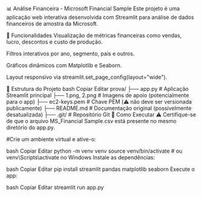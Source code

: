 📊 Análise Financeira - Microsoft Financial Sample
Este projeto é uma aplicação web interativa desenvolvida com Streamlit para análise de dados financeiros de amostra da Microsoft.

🧾 Funcionalidades
Visualização de métricas financeiras como vendas, lucro, descontos e custo de produção.

Filtros interativos por ano, segmento, país e outros.

Gráficos dinâmicos com Matplotlib e Seaborn.

Layout responsivo via streamlit.set_page_config(layout="wide").

📁 Estrutura do Projeto
bash
Copiar
Editar
prova/
├── app.py                  # Aplicação Streamlit principal
├── 1.png, 2.png            # Imagens de apoio (potencialmente para o app)
├── ec2-keys.pem            # Chave PEM (⚠️ não deve ser versionada publicamente)
├── README.md               # Documentação original (possivelmente desatualizada)
├── .git/                   # Repositório Git
🚀 Como Executar
⚠️ Certifique-se de que o arquivo MS_Financial Sample.csv está presente no mesmo diretório do app.py.

#Crie um ambiente virtual e ative-o:

bash
Copiar
Editar
python -m venv venv
source venv/bin/activate  # ou venv\Scripts\activate no Windows
Instale as dependências:

bash
Copiar
Editar
pip install streamlit pandas matplotlib seaborn
Execute o app:

bash
Copiar
Editar
streamlit run app.py
